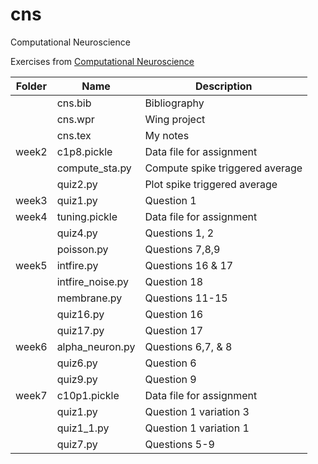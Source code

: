 # cns
Computational Neuroscience

Exercises from [Computational Neuroscience](https://www.coursera.org/learn/computational-neuroscience/)

Folder|Name|Description
--------|---------------|------------------------------------------------------------------------
&nbsp;|cns.bib|Bibliography
&nbsp;|cns.wpr|Wing project
&nbsp;|cns.tex|My notes
week2|c1p8.pickle|Data file for assignment
&nbsp;|compute_sta.py|Compute spike triggered average
&nbsp;|quiz2.py|Plot spike triggered average
week3|quiz1.py|Question 1
week4|tuning.pickle|Data file for assignment
&nbsp;|quiz4.py|Questions 1, 2
&nbsp;|poisson.py|Questions 7,8,9
week5|intfire.py|Questions 16 & 17
&nbsp;|intfire_noise.py|Question 18
&nbsp;|membrane.py|Questions 11-15
&nbsp;|quiz16.py|Question 16
&nbsp;|quiz17.py|Question 17
week6|alpha_neuron.py|Questions 6,7, & 8
&nbsp;|quiz6.py|Question 6
&nbsp;|quiz9.py|Question 9
week7|c10p1.pickle|Data file for assignment
&nbsp;|quiz1.py|Question 1 variation 3
&nbsp;|quiz1_1.py|Question 1 variation 1
&nbsp;|quiz7.py|Questions 5-9
